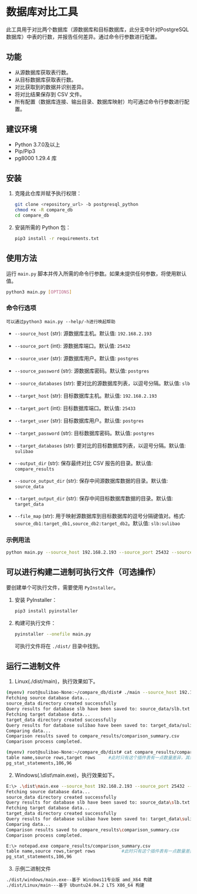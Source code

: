# 数据库对比工具

此工具用于对比两个数据库（源数据库和目标数据库，此分支中针对PostgreSQL数据库）中表的行数，并报告任何差异。通过命令行参数进行配置。

## 功能
- 从源数据库获取表行数。
- 从目标数据库获取表行数。
- 对比获取到的数据并识别差异。
- 将对比结果保存到 CSV 文件。
- 所有配置（数据库连接、输出目录、数据库映射）均可通过命令行参数进行配置。

## 建议环境
- Python 3.7.0及以上
- Pip/Pip3
- pg8000 1.29.4 库

## 安装
1. 克隆此仓库并赋予执行权限：
   ```bash
   git clone <repository_url> -b postgresql_python
   chmod +x -R compare_db
   cd compare_db
   ```
2. 安装所需的 Python 包：
   ```bash
   pip3 install -r requirements.txt
   ```

## 使用方法
运行 `main.py` 脚本并传入所需的命令行参数。如果未提供任何参数，将使用默认值。

```bash
python3 main.py [OPTIONS]
```

### 命令行选项
`可以通过python3 main.py --help/-h进行唤起帮助`
- `--source_host` (str): 源数据库主机。默认值: `192.168.2.193`
- `--source_port` (int): 源数据库端口。默认值: `25432`
- `--source_user` (str): 源数据库用户。默认值: `postgres`
- `--source_password` (str): 源数据库密码。默认值: `postgres`
- `--source_databases` (str): 要对比的源数据库列表，以逗号分隔。默认值: `slb`

- `--target_host` (str): 目标数据库主机。默认值: `192.168.2.193`
- `--target_port` (int): 目标数据库端口。默认值: `25433`
- `--target_user` (str): 目标数据库用户。默认值: `postgres`
- `--target_password` (str): 目标数据库密码。默认值: `postgres`
- `--target_databases` (str): 要对比的目标数据库列表，以逗号分隔。默认值: `sulibao`

- `--output_dir` (str): 保存最终对比 CSV 报告的目录。默认值: `compare_results`
- `--source_output_dir` (str): 保存中间源数据库数据的目录。默认值: `source_data`
- `--target_output_dir` (str): 保存中间目标数据库数据的目录。默认值: `target_data`

- `--file_map` (str): 用于映射源数据库到目标数据库的逗号分隔键值对。格式: `source_db1:target_db1,source_db2:target_db2`。默认值: `slb:sulibao`

### 示例用法
```bash
python main.py --source_host 192.168.2.193 --source_port 25432 --source_user postgres --source_password SLBpg2025 --source_databases slb --target_host 192.168.2.193 --target_port 25433 --target_user postgres --target_password SLBmysql2025 --target_databases sulibao --file_map slb:sulibao --output_dir compare_results
```

## 可以进行构建二进制可执行文件（可选操作）
要创建单个可执行文件，需要使用 `PyInstaller`。

1. 安装 PyInstaller：
   ```bash
   pip3 install pyinstaller
   ```
2. 构建可执行文件：
   ```bash
   pyinstaller --onefile main.py
   ```
   可执行文件将在 `./dist/` 目录中找到。

## 运行二进制文件

1. Linux(./dist/main)，执行效果如下。
```bash
(myenv) root@sulibao-None:~/compare_db/dist# ./main --source_host 192.168.2.193 --source_port 25432 --source_user postgres --source_password SLBpg2025 --source_databases slb --target_host 192.168.2.193 --target_port 25433 --target_user postgres --target_password SLBpg2025 --target_databases sulibao --file_map slb:sulibao --output_dir compare_results
Fetching source database data...
source_data directory created successfully
Query results for database slb have been saved to: source_data/slb.txt
Fetching target database data...
target_data directory created successfully
Query results for database sulibao have been saved to: target_data/sulibao.txt
Comparing data...
Comparison results saved to compare_results/comparison_summary.csv
Comparison process completed.

(myenv) root@sulibao-None:~/compare_db/dist# cat compare_results/comparison_summary.csv 
table name,source rows,target rows     #此时只有这个插件表有一点数量差异，其余无数量差异的表不会显示
pg_stat_statements,106,96
```

2. Windows(.\dist\main.exe)，执行效果如下。

```bash
E:\> .\dist\main.exe --source_host 192.168.2.193 --source_port 25432 --source_user postgres --source_password SLBpg2025 --source_databases slb --target_host 192.168.2.193 --target_port 25433 --target_user postgres --target_password SLBpg2025 --target_databases sulibao --file_map slb:sulibao --output_dir compare_results
Fetching source database data...
source_data directory created successfully
Query results for database slb have been saved to: source_data\slb.txt
Fetching target database data...
target_data directory created successfully
Query results for database sulibao have been saved to: target_data\sulibao.txt
Comparing data...
Comparison results saved to compare_results\comparison_summary.csv
Comparison process completed.

E:\> notepad.exe compare_results/comparison_summary.csv
table name,source rows,target rows          #此时只有这个插件表有一点数量差异，其余无数量差异的表不会显示
pg_stat_statements,106,96
```

3. 示例二进制文件

```bash
./dist/windows/main.exe--基于 Windows11专业版 amd_X64 构建
./dist/Linux/main---基于 Ubuntu24.04.2 LTS X86_64 构建
```